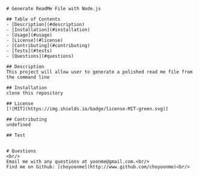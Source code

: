 
    # Generate ReadMe File with Node.js
    
    ## Table of Contents
    - [Description](#description)
    - [Installation](#installation)
    - [Usage](#usage)
    - [License](#license)
    - [Contributing](#contributing)
    - [Tests](#tests)
    - [Questions](#questions)

    ## Description
    This project will allow user to generate a polished read me file from   the command line

    ## Installation
    clone this repository

    ## License
    [![MIT](https://img.shields.io/badge/license-MIT-green.svg)]

    ## Contributing
    undefined

    ## Test
    

    # Questions
    <br/>
    Email me with any questions at yoonme@gmail.com.<br/>
    Find me on Github: [choyoonme](http://www.github.com/choyoonme)<br/>
    
    